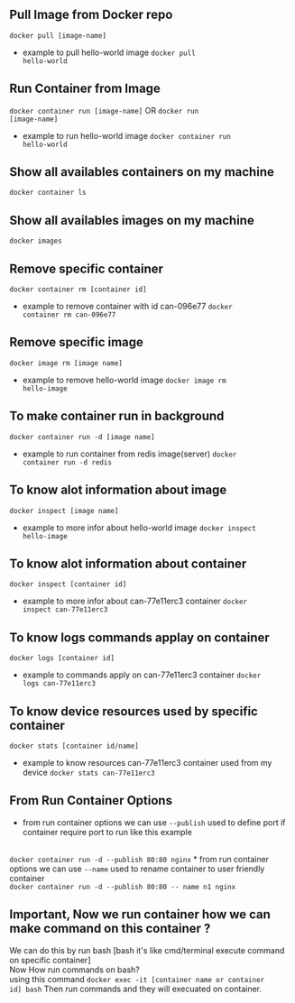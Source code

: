 ## Pull Image from Docker repo
<code>docker pull [image-name]</code>
*   example to pull hello-world image
<code>docker pull hello-world</code>
##  Run Container from Image
<code>docker container run [image-name]</code> OR
<code>docker run [image-name]</code>
*   example to run hello-world image
<code>docker container run hello-world</code>
## Show all availables containers on my machine
<code>docker container ls</code>
## Show all availables images on my machine
<code>docker images</code>
## Remove specific container
<code>docker container rm [container id]</code>
*   example to remove container with id can-096e77
<code>docker container rm can-096e77</code>
## Remove specific image
<code>docker image rm [image name]</code>
*   example to remove hello-world image
<code>docker image rm hello-image</code>
## To make container run in background
<code>docker container run -d [image name]</code>
*   example to run container from redis image(server)
<code>docker container run -d redis</code>
## To know alot information about image
<code>docker inspect [image name]</code>
*   example to more infor about hello-world image
<code>docker inspect hello-image</code>
## To know alot information about container
<code>docker inspect [container id]</code>
*   example to more infor about can-77e11erc3 container
<code>docker inspect can-77e11erc3</code>
## To know logs commands applay on container
<code>docker logs [container id]</code>
*   example to commands apply on can-77e11erc3 container
<code>docker logs can-77e11erc3</code>
## To know device resources used by specific container
<code>docker stats [container id/name]</code>
*   example to know resources can-77e11erc3 container used from my device
<code>docker stats can-77e11erc3</code>
## From Run Container Options
*   from run container options we can use <code>--publish</code> used to define port if container require port to run like this example
<br/>
<code>docker container run -d --publish 80:80 nginx</code>
* from run container options we can use <code>--name</code> used to rename container to user friendly container
<br/>
<code>docker container run -d --publish 80:80 -- name n1 nginx</code>

## Important, Now we run container how we can make command on this container ?
We can do this by run bash [bash it's like cmd/terminal execute command on specific container]
<br/>
Now How run commands on bash?
<br/>
using this command <code>docker exec -it [container name or container  id] bash</code>
Then run commands and they will execuated on container.